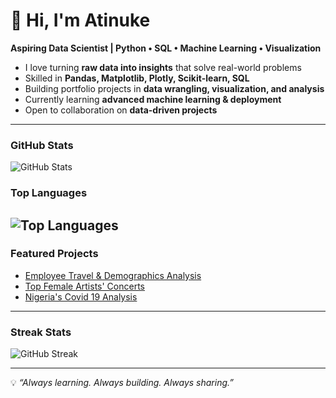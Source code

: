 # 👋 Hi, I'm Atinuke  

 **Aspiring Data Scientist | Python • SQL • Machine Learning • Visualization**  

-  I love turning **raw data into insights** that solve real-world problems  
-  Skilled in **Pandas, Matplotlib, Plotly, Scikit-learn, SQL**  
-  Building portfolio projects in **data wrangling, visualization, and analysis**  
-  Currently learning **advanced machine learning & deployment**  
-  Open to collaboration on **data-driven projects**  

---

### GitHub Stats  
![GitHub Stats](https://github-readme-stats.vercel.app/api?username=Atinukecodes&show_icons=true&theme=radical)

### Top Languages  
![Top Languages](https://github-readme-stats.vercel.app/api/top-langs/?username=Atinukecodes&layout=compact&theme=radical)
---

### Featured Projects  
- [Employee Travel & Demographics Analysis](https://github.com/Atinukecodes/Bisson-Exports)  
-  [Top Female Artists' Concerts](https://github.com/Atinukecodes/women-concert-tour-cleaning)  
- [Nigeria's Covid 19 Analysis](https://github.com/Atinukecodes/nigeria-covid19-analysis)  

---
### Streak Stats
![GitHub Streak](https://streak-stats.demolab.com?user=Atinukecodes&theme=radical)

---


💡 *“Always learning. Always building. Always sharing.”*  
